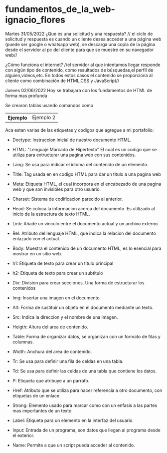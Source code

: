 # fundamentos_de_la_web-ignacio_flores

Martes 31/05/2022
¿Que es una solicitud y una respuesta?
// el ciclo de solicitud y respuesta es cuando un cliente desea acceder a una página web (puede ser google o whatsapp web), se descarga una copia de la página desde el servidor al pc del cliente para que se muestre en su navegador web//

¿Cómo funciona el internet?
//el servidor al que intentamos llegar responde con algún tipo de contenido, como resultados de búsquedas,el perfil de alguien,videos,etc. En todos estos casos el contenido se proporciona al cliente como combinación de HTML,CSS y JavaScript//

Jueves 02/06/2022
Hoy se trabajara con los fundamentos de HTML de forma mas profunda

Se crearon tablas usando comandos como 
<table>
<tr>
<th>Ejemplo</th>
<td>Ejemplo 2</td>
</table>


<!--PORTAFOLIO-->
Aca estan varias de las etiquetas y codigos que agregue a mi portafolio:

- Doctype: Instruccion inicial de nuestro documento HTML.

- HTML: "Lenguaje Marcado de Hipertexto" El cual es un codigo que se utiliza para extructurar una pagina web con sus contenidos.

- Lang: Se usa para indicar el idioma del contenido de un elemento.

- Title: Tag usada en en codigo HTML para dar un titulo a una pagina web

- Meta: Etiqueta HTML, el cual incorpora en el encabezado de una pagina web y que son invisibles para otro usuario.

- Charset: Sistema de codificacion parecido al anterior.

- Head: Se coloca la informacion acerca del documento. Es utilizado al inicio de la estructura de texto HTML.

- Link: Añade un vinculo entre el documento actual y un archivo externo.

- Rel: Atributo del lenguaje HTML, que indica la relacion del documento enlazado con el actual.

- Body: Muestra el contenido de un documento HTML, es lo esencial para mostrar en un sitio web.

- h1: Etiqueta de texto para crear un titulo principal

- h2: Etiqueta de texto para crear un subtitulo

- Div: Division para crear secciones. Una forma de estructurar los contenidos

- Img: Insertar una imagen en el documento

- Alt: Forma de sustituir un objeto en el documento mediante un texto.

- Src: Indica la direccion y el nombre de una imagen.

- Heigth: Altura del area de contenido.

- Table: Forma de organizar datos, se organizan con un formato de filas y columnas.

- Width: Anchura del area de contenido.

- Tr: Se usa para definir una fila de celdas en una tabla.

- Td: Se usa para definir las celdas de una tabla que contiene los datos.

- P: Etiqueta que atribuye a un parrafo.

- Href: Atributo que se utiliza para hacer referencia a otro documento, con etiquetas de un enlace.

- Strong: Elemento usado para marcar como con un enfasis a las partes mas importantes de un texto.

- Label: Etiqueta para un elemento en la interfaz del usuario.

- Input: Entrada de un programa, son datos que llegan al programa desde el exterior.

- Name: Permite a que un script pueda acceder al contenido.